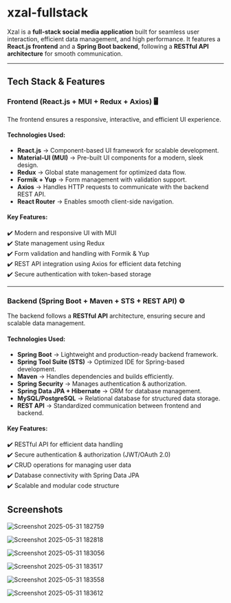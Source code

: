 # xzal-fullstack


Xzal is a **full-stack social media application** built for seamless user interaction, efficient data management, and high performance. It features a **React.js frontend** and a **Spring Boot backend**, following a **RESTful API architecture** for smooth communication.  

---

## **Tech Stack & Features**  

### **Frontend (React.js + MUI + Redux + Axios) 🖥️**  
The frontend ensures a responsive, interactive, and efficient UI experience.  
#### **Technologies Used:**  
- **React.js** → Component-based UI framework for scalable development.  
- **Material-UI (MUI)** → Pre-built UI components for a modern, sleek design.  
- **Redux** → Global state management for optimized data flow.  
- **Formik + Yup** → Form management with validation support.  
- **Axios** → Handles HTTP requests to communicate with the backend REST API.  
- **React Router** → Enables smooth client-side navigation.  

#### **Key Features:**  
✔️ Modern and responsive UI with MUI  
✔️ State management using Redux  
✔️ Form validation and handling with Formik & Yup  
✔️ REST API integration using Axios for efficient data fetching  
✔️ Secure authentication with token-based storage  

---

### **Backend (Spring Boot + Maven + STS + REST API) ⚙️**  
The backend follows a **RESTful API** architecture, ensuring secure and scalable data management.  
#### **Technologies Used:**  
- **Spring Boot** → Lightweight and production-ready backend framework.  
- **Spring Tool Suite (STS)** → Optimized IDE for Spring-based development.  
- **Maven** → Handles dependencies and builds efficiently.  
- **Spring Security** → Manages authentication & authorization.  
- **Spring Data JPA + Hibernate** → ORM for database management.  
- **MySQL/PostgreSQL** → Relational database for structured data storage.  
- **REST API** → Standardized communication between frontend and backend.  

#### **Key Features:**  
✔️ RESTful API for efficient data handling  
✔️ Secure authentication & authorization (JWT/OAuth 2.0)  
✔️ CRUD operations for managing user data  
✔️ Database connectivity with Spring Data JPA  
✔️ Scalable and modular code structure  

 

## Screenshots 

![Screenshot 2025-05-31 182759](https://github.com/user-attachments/assets/171bc7fc-4543-4793-bc3c-2d7a8136af2f)

![Screenshot 2025-05-31 182818](https://github.com/user-attachments/assets/3003d2fa-4f4d-487e-9c3d-c02fa1eb5322)

![Screenshot 2025-05-31 183056](https://github.com/user-attachments/assets/4fbbb49e-56b3-4d6e-a126-842bc13a9bec)

![Screenshot 2025-05-31 183517](https://github.com/user-attachments/assets/8a5ff6e0-a91b-489e-9062-7489284cc7e7)

 ![Screenshot 2025-05-31 183558](https://github.com/user-attachments/assets/b2f77d3d-b40c-40bf-94e2-783715389cdc)
 
![Screenshot 2025-05-31 183612](https://github.com/user-attachments/assets/d9822869-7847-41cc-b047-3d74961d4f05)




 
